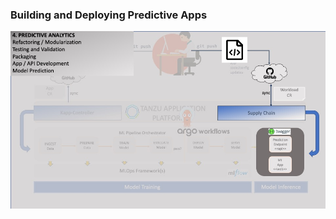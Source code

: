 ### Building and Deploying Predictive Apps

![MLOps - Experimentation](images/mlops-inference-argo.jpg)





